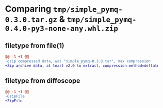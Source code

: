 # Comparing `tmp/simple_pymq-0.3.0.tar.gz` & `tmp/simple_pymq-0.4.0-py3-none-any.whl.zip`

## filetype from file(1)

```diff
@@ -1 +1 @@
-gzip compressed data, was "simple_pymq-0.3.0.tar", max compression
+Zip archive data, at least v2.0 to extract, compression method=deflate
```

## filetype from diffoscope

```diff
@@ -1 +1 @@
-GzipFile
+ZipFile
```

